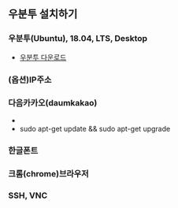 ## 우분투 설치하기
### 우분투(Ubuntu), 18.04, LTS, Desktop
- [우분투 다운로드](https://ubuntu.com/#download)
### (옵션)IP주소
### 다음카카오(daumkakao)
- 
- sudo apt-get update && sudo apt-get upgrade
### 한글폰트
### 크롬(chrome)브라우저
### SSH, VNC
